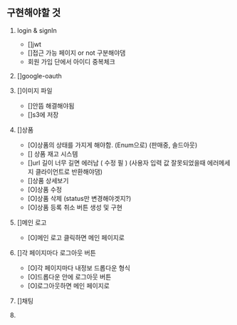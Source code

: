 ## 구현해야할 것

1. login & signIn
   - []jwt 
   - []접근 가능 페이지 or not 구분해야댐
   - 회원 가입 단에서 아이디 중복체크

2. []google-oauth

3. []이미지 파일 
   - []안뜸 해결해야됨
   - []s3에 저장 

4. []상품 
   - [O]상품의 상태를 가지게 해야함. (Enum으로) (판매중, 솔드아웃)
   - [] 상품 재고 시스템
   - []url 길이 너무 길면 에러남 ( 수정 필 ) (사용자 입력 값 잘못되었을때 에러메세지 클라이언트로 반환해야댐)
   - []상품 상세보기
   - [O]상품 수정
   - [O]상품 삭제 (status만 변경해야겟지?)
   - [O]상품 등록 취소 버튼 생성 및 구현

5. []메인 로고
   - [O]메인 로고 클릭하면 메인 페이지로

6. []각 페이지마다 로그아웃 버튼
   - [O]각 페이지마다 내정보 드롭다운 형식
   - [O]드롭다운 안에 로그아웃 버튼
   - [O]로그아웃하면 메인 페이지로

7. []채팅

8. 